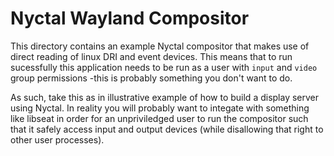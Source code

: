 # Nyctal Wayland Compositor 

This directory contains an example Nyctal compositor that makes use of direct reading of linux DRI and event devices. This means that
to run sucessfully this application needs to be run as a user with `input` and `video` group permissions -this is probably something you don't want to do.

As such, take this as in illustrative example of how to build a display server using Nyctal. In reality you will probably want to integate with something like libseat in order for an unpriviledged user to run the compositor such that it safely access input and output devices (while disallowing that right to other user processes).



